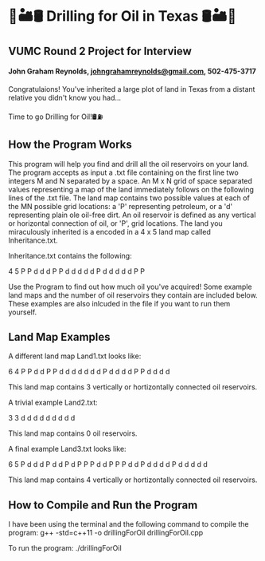 # 🌵🏜️🛢️ Drilling for Oil in Texas 🛢️🏜️🌵
## VUMC Round 2 Project for Interview
#### John Graham Reynolds, johngrahamreynolds@gmail.com, 502-475-3717

Congratulaions! You've inherited a large plot of land in Texas from a distant relative you didn't know you had...

Time to go Drilling for Oil!🛢️⛽

## How the Program Works

This program will help you find and drill all the oil reservoirs on your land. The program accepts as input a .txt file containing on the first line two integers M and N separated by a space. An M x N grid of space separated values representing a map of the land immediately follows on the following lines of the .txt file. The land map contains two possible values at each of the MN possible grid locations: a 'P' representing petroleum, or a 'd' representing plain ole oil-free dirt. An oil reservoir is defined as any vertical or horizontal connection of oil, or 'P', grid locations. The land you miraculously inherited is a encoded in a 4 x 5 land map called Inheritance.txt. 

Inheritance.txt contains the following:

4 5 
P P d d d
P P d d d
d d P d d
d d d P P

Use the Program to find out how much oil you've acquired! Some example land maps and the number of oil reservoirs they contain are included below. These examples are also inlcuded in the file if you want to run them yourself. 

## Land Map Examples

A different land map Land1.txt looks like:

6 4 
P P d d
P P d d
d d d d
d P d d
d d P P
d d d d

This land map contains 3 vertically or hortizontally connected oil reservoirs.

A trivial example Land2.txt:

3 3
d d d
d d d
d d d

This land map contains 0 oil reservoirs.

A final example Land3.txt looks like:

6 5
P d d d P
d d P d P
P P d d P
P P d d P
d d d d P
d d d d d

This land map contains 4 vertically or hortizontally connected oil reservoirs.

## How to Compile and Run the Program

I have been using the terminal and the following command to compile the program:
g++ -std=c++11 -o drillingForOil drillingForOil.cpp

To run the program:
./drillingForOil
